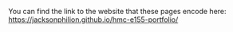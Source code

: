You can find the link to the website that these pages encode here:
https://jacksonphilion.github.io/hmc-e155-portfolio/
